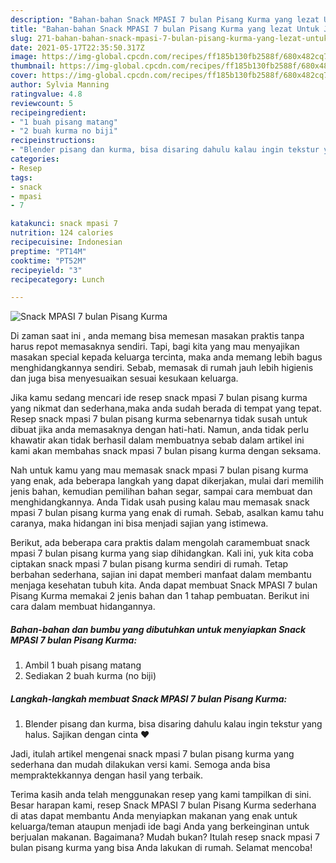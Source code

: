 ```yaml
---
description: "Bahan-bahan Snack MPASI 7 bulan Pisang Kurma yang lezat Untuk Jualan"
title: "Bahan-bahan Snack MPASI 7 bulan Pisang Kurma yang lezat Untuk Jualan"
slug: 271-bahan-bahan-snack-mpasi-7-bulan-pisang-kurma-yang-lezat-untuk-jualan
date: 2021-05-17T22:35:50.317Z
image: https://img-global.cpcdn.com/recipes/ff185b130fb2588f/680x482cq70/snack-mpasi-7-bulan-pisang-kurma-foto-resep-utama.jpg
thumbnail: https://img-global.cpcdn.com/recipes/ff185b130fb2588f/680x482cq70/snack-mpasi-7-bulan-pisang-kurma-foto-resep-utama.jpg
cover: https://img-global.cpcdn.com/recipes/ff185b130fb2588f/680x482cq70/snack-mpasi-7-bulan-pisang-kurma-foto-resep-utama.jpg
author: Sylvia Manning
ratingvalue: 4.8
reviewcount: 5
recipeingredient:
- "1 buah pisang matang"
- "2 buah kurma no biji"
recipeinstructions:
- "Blender pisang dan kurma, bisa disaring dahulu kalau ingin tekstur yang halus. Sajikan dengan cinta ❤️"
categories:
- Resep
tags:
- snack
- mpasi
- 7

katakunci: snack mpasi 7 
nutrition: 124 calories
recipecuisine: Indonesian
preptime: "PT14M"
cooktime: "PT52M"
recipeyield: "3"
recipecategory: Lunch

---
```



![Snack MPASI 7 bulan Pisang Kurma](https://img-global.cpcdn.com/recipes/ff185b130fb2588f/680x482cq70/snack-mpasi-7-bulan-pisang-kurma-foto-resep-utama.jpg)

Di zaman  saat ini , anda memang bisa memesan masakan praktis tanpa harus repot memasaknya sendiri. Tapi, bagi kita yang mau menyajikan masakan special kepada keluarga tercinta, maka anda memang lebih bagus menghidangkannya sendiri. Sebab, memasak di rumah jauh lebih higienis dan juga bisa menyesuaikan sesuai kesukaan keluarga.

Jika kamu sedang mencari ide resep snack mpasi 7 bulan pisang kurma yang nikmat dan sederhana,maka anda sudah berada di tempat yang tepat. Resep snack mpasi 7 bulan pisang kurma  sebenarnya tidak susah untuk dibuat jika anda memasaknya dengan hati-hati. Namun, anda tidak perlu khawatir akan tidak berhasil dalam membuatnya 
sebab dalam artikel ini kami akan membahas snack mpasi 7 bulan pisang kurma dengan seksama.  



Nah untuk kamu yang mau memasak snack mpasi 7 bulan pisang kurma yang enak, ada beberapa langkah yang dapat dikerjakan, mulai dari memilih jenis bahan, kemudian pemilihan bahan segar, sampai cara membuat dan menghidangkannya. Anda Tidak usah pusing kalau mau memasak snack mpasi 7 bulan pisang kurma yang enak di rumah. Sebab, asalkan kamu  tahu caranya, maka hidangan ini bisa menjadi sajian yang istimewa.

Berikut, ada beberapa cara praktis  dalam mengolah caramembuat snack mpasi 7 bulan pisang kurma yang siap dihidangkan. Kali ini, yuk kita coba ciptakan snack mpasi 7 bulan pisang kurma sendiri di rumah. Tetap berbahan sederhana, sajian ini dapat memberi manfaat dalam membantu menjaga kesehatan tubuh kita. Anda dapat membuat Snack MPASI 7 bulan Pisang Kurma memakai 2 jenis bahan dan 1 tahap pembuatan. Berikut ini cara dalam membuat hidangannya.

<!--inarticleads1-->

##### Bahan-bahan dan bumbu yang dibutuhkan untuk menyiapkan Snack MPASI 7 bulan Pisang Kurma:

1. Ambil 1 buah pisang matang
1. Sediakan 2 buah kurma (no biji)




<!--inarticleads2-->

##### Langkah-langkah membuat Snack MPASI 7 bulan Pisang Kurma:

1. Blender pisang dan kurma, bisa disaring dahulu kalau ingin tekstur yang halus. Sajikan dengan cinta ❤️




Jadi, itulah artikel mengenai  snack mpasi 7 bulan pisang kurma  yang sederhana dan mudah dilakukan versi kami. Semoga anda bisa mempraktekkannya dengan hasil yang terbaik. 

Terima kasih anda telah menggunakan resep yang kami tampilkan di sini. Besar harapan kami, resep  Snack MPASI 7 bulan Pisang Kurma sederhana di atas dapat membantu Anda menyiapkan makanan yang enak untuk keluarga/teman ataupun menjadi ide bagi Anda yang berkeinginan untuk berjualan makanan. Bagaimana? Mudah bukan? Itulah resep snack mpasi 7 bulan pisang kurma yang bisa Anda lakukan di rumah. Selamat mencoba!

